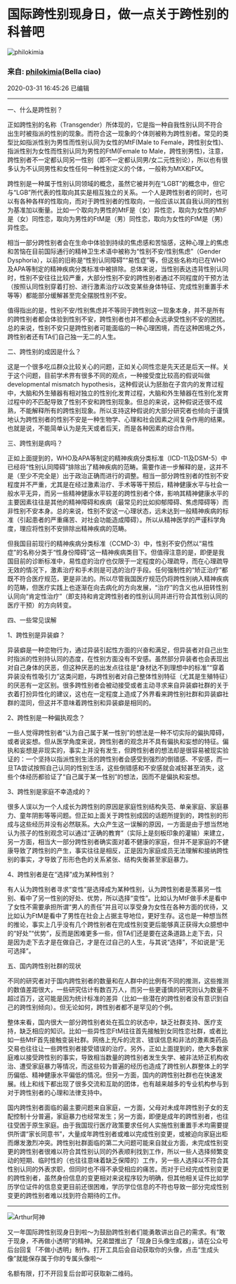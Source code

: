 # 国际跨性别现身日，做一点关于跨性别的科普吧

![philokimia](https://img2.doubanio.com/icon/up46979882-11.jpg)

### 来自: [philokimia](https://www.douban.com/people/46979882/)(Bella ciao)

2020-03-31 16:45:26 已编辑

---

一、什么是跨性别？

正如跨性别的名称（Transgender）所体现的，它是指一种自我性别认同不符合出生时被指派的性别的现象。而符合这一现象的个体则被称为跨性别者。常见的类型比如指派性别为男性而性别认同为女性的MtF(Male to Female，跨性别女性)、指派性别为女性而性别认同为男性的FtM(Female to Male，跨性别男性)，注意，跨性别者不一定都认同另一性别（即不一定都认同男/女二元性别论），所以也有很多认为不认同男性和女性任何一种性别定义的个体，一般称为MtX和FtX。

跨性别是一种属于性别认同领域的概念，虽然它被并列在“LGBT”的概念中，但它与“LGB”所代表的性取向其实是相互独立的关系。一个人是跨性别者的同时，也可以有各种各样的性取向，而对于跨性别者的性取向，一般应该以其自我认同的性别为基准加以衡量。比如一个取向为男性的MtF是（女）异性恋，取向为女性的MtF是（女）同性恋，取向为男性的FtM是（男）同性恋，取向为女性的FtM是（男）异性恋。

相当一部分跨性别者会在生命中体验到持续的焦虑感和苦恼感，这种心理上的焦虑和苦恼在目前国际通行的精神卫生术语中被称为“性别不安/性别焦虑”（Gender Dysphoria），以前的旧称是“性别认同障碍”“易性症”等，但这些名称均已在WHO及APA等制定的精神疾病分类标准中被排除。总体来说，当性别表达违背性别认同时，性别不安往往比较严重，大部分性别不安的跨性别者通过不同程度的干预方法（按照认同性别穿着打扮、进行激素治疗以改变某些身体特征、完成性别重置手术等等）都能部分缓解甚至完全摆脱性别不安。

值得指出的是，性别不安/性别焦虑并不等同于跨性别这一现象本身，并不是所有的跨性别者都会体验到性别不安，跨性别者也并不都会永远承受性别不安的困扰。总的来说，性别不安只是跨性别者可能面临的一种心理困境，而在这种困境之外，跨性别者还有TA们自己独一无二的人生。

二、跨性别的成因是什么？

这是一个很多吃瓜群众比较关心的问题，正如关心同性恋是先天还是后天一样。关于这个问题，目前学术界有很多不同的观点，一种接受度比较高的假说叫做developmental mismatch hypothesis，这种假说认为胚胎在子宫内的发育过程中，大脑和外生殖器有相对独立的性别化发育过程，大脑和外生殖器在性别化发育过程中的不匹配导致了性别不安和跨性别现象。但总的来说，这种假说还很不成熟，不能解释所有的跨性别现象。所以支持这种假说的大部分研究者也倾向于谨慎地认为跨性别者的性别不安是一种生物学、心理和社会因素之间复杂作用的结果。 也就是说，不能简单认为是先天或者后天，而是各种因素的综合作用。

三、跨性别是病吗？

正如上面提到的，WHO及APA等制定的精神疾病分类标准（ICD-11及DSM-5）中已经将“性别认同障碍”排除出了精神疾病的范畴。需要作进一步解释的是，这并不是（至少不完全是）出于政治正确而进行的调整。相当一部分跨性别者的性别不安程度并不严重，尤其是在经过激素治疗、手术等等干预后，精神健康水平与社会一般水平无异，而另一些精神健康水平较差的跨性别者个体，影响其精神健康水平的主要因素往往是其他的精神障碍和疾病（最常见的比如抑郁障碍、焦虑障碍等）而非性别不安本身。总的来说，性别不安这一心理状态，远未达到一般精神疾病的标准（引起患者的严重痛苦、对社会功能造成障碍）。所以从精神医学的严谨科学角度，理应将性别不安排除出精神疾病的范畴。

但我国目前现行的精神疾病分类标准（CCMD-3）中，性别不安仍然以“易性症”的名称分类于“性身份障碍”这一精神疾病类目下。但值得注意的是，即便是我国目前的诊断标准中，易性症的治疗也仅限于一定程度的心理疏导，而在心理疏导无效的情况下，激素治疗和手术则是可选的治疗手段。任何强制性的“矫正治疗”都既不符合医疗规范，更是非法的。所以尽管我国医疗规范仍将跨性别纳入精神疾病的范畴，但医疗实践上也逐渐在向去病化的方向发展，“治疗”的含义也从扭转性别认同向“肯定性治疗”（即支持和肯定跨性别者的性别认同并进行符合其性别认同的医疗干预）的方向转变。

四、一些常见误解

1、跨性别是异装癖？

异装癖是一种恋物行为，通过异装引起性方面的兴奋和满足，但异装者对自己出生时指派的性别持认同的态度，在性别方面没有不安感。虽然部分异装者也会表现出对自己身体的厌恶，但这种厌恶的出发点往往是“身材达不到理想中的标准”“穿着异装没有性吸引力”这类问题，与跨性别者对自己整体性别特征（尤其是生殖特征）的厌恶有一定区别。很多跨性别者会被动接受或者主动寻求来自异装癖社群的关于衣着打扮异性化的建议，这也在一定程度上造成了外界看来跨性别社群和异装癖社群的混同，但这并不意味着跨性别和异装癖是相同的。

2、跨性别是一种偏执观念？

一些人觉得跨性别者“认为自己属于某一性别”的想法是一种不切实际的偏执障碍，或者说妄想。但从医学角度来说，跨性别者的观念并不具有偏执和妄想的特征。偏执和妄想是非现实的，事实上并没有发生，但跨性别者的想法却是很容易被现实验证的：一个坚持以指派性别生活的跨性别者会感受到强烈的倒错感、不安感，而一旦TA尝试按照自己认同的性别生活，这些倒错感和不安感就会减轻甚至消失，这些个体经历都验证了“自己属于某一性别”的想法，因而不是偏执和妄想。

3、跨性别是家庭不幸造成的？

很多人误以为一个人成长为跨性别的原因是家庭性别结构失范、单亲家庭、家庭暴力、童年阴影等等问题。但正如上面关于跨性别成因的话题所提到的，跨性别的形成与这些经历并没有必然联系。大众产生这一误解的原因，一方面是由于想当然地认为孩子的性别观念可以通过“正确的教育”（实际上是刻板印象的灌输）来建立，另一方面，相当大一部分跨性别者确实面对着不健康的家庭，但并不是家庭的不健康导致了跨性别的产生，事实往往是相反，正是因为家庭成员无法理解和接纳跨性别的事实，才导致了形形色色的关系紧张、结构失衡甚至家庭暴力。

4、跨性别者是在“选择”成为某种性别？

有人认为跨性别者寻求“变性”是选择成为某种性别，认为跨性别者是羡慕另一性别、看中了另一性别的好处、优势，所以选择“变性”。比如认为MtF做手术是看中了女性不需要承担所谓“男人的责任”并且可以享受身为女性在各种方面的优待，又比如认为FtM是看中了男性在社会上占据主导地位，更好生存。这也是一种想当然的推论，事实上几乎没有几个跨性别者在完成性别变更后能够真正获得大众臆想中的“好处”“优势”，反而是困难更多一些，但TA们还是要在这条道路上走下去，只是因为走下去才是在做自己，才是在过自己的人生，与其说“选择”，不如说是“无可选择”。

五、国内跨性别社群的现状

不同的研究者对于国内跨性别者的数量和在人群中的比例有不同的推测，这些推测的数值差距很大，一些研究估计有数百万人，而另一些更谨慎的研究则认为数量不超过百万，这可能是因为统计标准的差异（比如一些潜在的跨性别者没有意识到自己的跨性别倾向）。但无论如何，跨性别者都不是罕见的个例。

整体来看，国内很大一部分跨性别者处在孤立的状态中，缺乏社群支持、医疗支持，缺乏相应的知识。比如一些异性恋FtM往往首先接触到女同性恋社群，或者比如一些MtF首先接触变装社群。网络上充斥的流言、错误信息和非法的激素类药品交易也往往让一些跨性别者接受错误的治疗。另外，正如上面提到的，绝大多数家庭难以接受跨性别的事实，导致相当数量的跨性别者发生失学、被非法矫正机构收治、遭受家庭暴力等情况，而这些较为普遍的经历也造成了跨性别人群整体上的学历偏低、精神健康水平偏低的情况。但另一方面，国内的跨性别社群也在快速发展。线上和线下都出现了很多交流和互助的团体，也有越来越多的专业机构参与到对于跨性别者的心理和法律支持中。

国内跨性别者面临的最主要问题来自家庭，一方面，父母对未成年跨性别子女的支配控制十分普遍，家庭暴力也经常发生；另一方面，即便是成年的跨性别者，也往往受困于原生家庭。由于我国现行医疗政策要求任何人实施性别重置手术均需要提供所谓“家长同意书”，大量成年跨性别者或难以完成性别变更，或被迫向家庭出柜而爆发激烈冲突。跨性别社群面临的第二大问题可能来自就业方面，未完成性别变更的跨性别者很难以符合其性别认同的外表顺利找到工作，所以一些人选择频繁变动的短期、临时性的（也往往意味着缺乏保障的）工作，另一些人选择以不符合其性别认同的外表求职，但同时也不得不承受相应的痛苦。而对于已经完成性别变更的跨性别者，虽然身份信息的变更相对来说程序较为明确，但其他相关证件比如学历学位证件的信息变更目前还很困难，学历学位信息的不符也导致一部分完成性别变更的跨性别者难以找到符合期待的工作。

--- 

![Arthur阿神](https://img2.doubanio.com/view/richtext/large/public/p323180721.jpg)

又一年国际跨性别现身日到啦～为鼓励跨性别者们能勇敢讲出自己的需求。有“敢于现身，不再做小透明”的精神。兄弟盟推出了「现身日头像生成器」，请在公众号后台回复「不做小透明」制作。打开工具后会自动获取你的头像，点击“生成头像”就能保存属于你的专属头像啦～

名额有限，打不开回复后台即可获取新二维码。